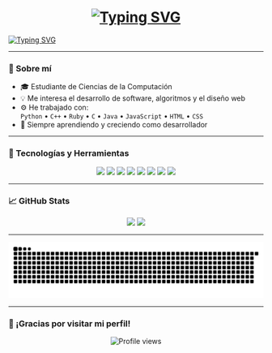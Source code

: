 <h1 align="center"><a href="https://git.io/typing-svg"><img src="https://readme-typing-svg.demolab.com?font=Fira+Code&pause=1000&center=true&width=435&lines=Hola+%F0%9F%91%8B%2C+soy+Cristian" alt="Typing SVG" /></a></h1>

<a href="https://git.io/typing-svg"><img src="https://readme-typing-svg.demolab.com?font=Wavefont&weight=900&size=30&pause=1000&color=F78602&width=435&lines=Mi+magia+es+no+rendirme%2C+si+no+conozco+de+algo+aprendo+hasta+la+experticia" alt="Typing SVG" /></a>

---

### 🧠 Sobre mí

- 🎓 Estudiante de Ciencias de la Computación
- 💡 Me interesa el desarrollo de software, algoritmos y el diseño web
- ⚙️ He trabajado con:  
  `Python` • `C++` • `Ruby` • `C` • `Java` • `JavaScript` • `HTML` • `CSS`
- 🌱 Siempre aprendiendo y creciendo como desarrollador

---

### 🧰 Tecnologías y Herramientas

<p align="center">
  <img src="https://cdn.jsdelivr.net/gh/devicons/devicon/icons/python/python-original.svg" width="40" />
  <img src="https://cdn.jsdelivr.net/gh/devicons/devicon/icons/cplusplus/cplusplus-original.svg" width="40" />
  <img src="https://cdn.jsdelivr.net/gh/devicons/devicon/icons/ruby/ruby-original.svg" width="40" />
  <img src="https://cdn.jsdelivr.net/gh/devicons/devicon/icons/c/c-original.svg" width="40" />
  <img src="https://cdn.jsdelivr.net/gh/devicons/devicon/icons/java/java-original.svg" width="40" />
  <img src="https://cdn.jsdelivr.net/gh/devicons/devicon/icons/javascript/javascript-original.svg" width="40" />
  <img src="https://cdn.jsdelivr.net/gh/devicons/devicon/icons/html5/html5-original.svg" width="40" />
  <img src="https://cdn.jsdelivr.net/gh/devicons/devicon/icons/css3/css3-original.svg" width="40" />
</p>

---

### 📈 GitHub Stats

<p align="center">
  <img src="https://github-readme-stats.vercel.app/api?username=Crislord987&show_icons=true&theme=tokyonight" width="48%" />
  <img src="https://github-readme-stats.vercel.app/api/top-langs/?username=Crislord987&layout=compact&theme=tokyonight" width="48%" />
</p>

---
<p align="center">
  <img src="https://raw.githubusercontent.com/Snoopy1866/Snoopy1866/main/profile-contrib-snake/github-snake.svg" alt="snake gif" />
</p>

---

### 🚀 ¡Gracias por visitar mi perfil!

<p align="center">
  <img src="https://komarev.com/ghpvc/?username=Crislord987&label=Visitas&color=brightgreen" alt="Profile views"/>
</p>
